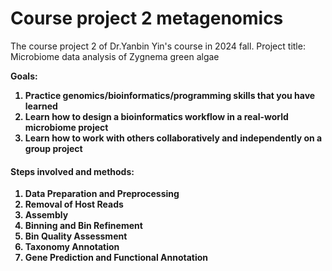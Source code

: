 # Course project 2 metagenomics

The course project 2 of Dr.Yanbin Yin's course in 2024 fall.
Project title: Microbiome data analysis of Zygnema green algae

<b>Goals: 
1) Practice genomics/bioinformatics/programming skills that you have learned
2) Learn how to design a bioinformatics workflow in a real-world microbiome project
3) Learn how to work with others collaboratively and independently on a group project

<h4>Steps involved and methods:</h4>
<ol>
<li>Data Preparation and Preprocessing</li>
<li>Removal of Host Reads</li>
<li>Assembly</li>
<li>Binning and Bin Refinement</li>
<li>Bin Quality Assessment</li>
<li>Taxonomy Annotation</li>
<li>Gene Prediction and Functional Annotation</li>
</ol>

